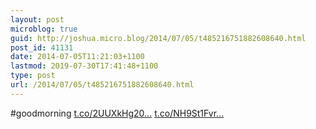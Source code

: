 ```yaml
---
layout: post
microblog: true
guid: http://joshua.micro.blog/2014/07/05/t485216751882608640.html
post_id: 41131
date: 2014-07-05T11:21:03+1100
lastmod: 2019-07-30T17:41:48+1100
type: post
url: /2014/07/05/t485216751882608640.html
---
```

#goodmorning [t.co/2UUXkHg20...](http://t.co/2UUXkHg20p) [t.co/NH9St1Fvr...](http://t.co/NH9St1Fvr2)
